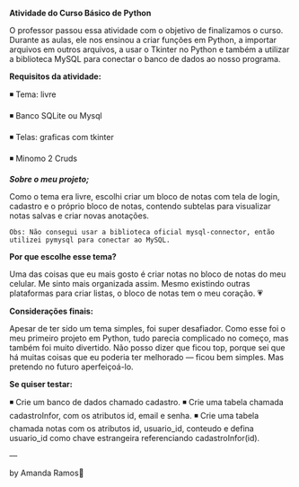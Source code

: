 **Atividade do Curso Básico de Python**

O professor passou essa atividade com o objetivo de finalizamos o curso. 
Durante as aulas, ele nos ensinou a criar funções em Python, a importar arquivos em outros arquivos, a usar o Tkinter no Python e também a utilizar a biblioteca MySQL para conectar o banco de dados ao nosso programa.

**Requisitos da atividade:**

◾ Tema: livre

◾ Banco SQLite ou Mysql

◾ Telas: graficas com tkinter

◾ Minomo 2 Cruds
 
 ***Sobre o meu projeto;***

Como o tema era livre, escolhi criar um bloco de notas com tela de login, cadastro e o próprio bloco de notas, contendo subtelas para visualizar notas salvas e criar novas anotações.

    Obs: Não consegui usar a biblioteca oficial mysql-connector, então utilizei pymysql para conectar ao MySQL.

**Por que escolhe esse tema?**

Uma das coisas que eu mais gosto é criar notas no bloco de notas do meu celular. Me sinto mais organizada assim. Mesmo existindo outras plataformas para criar listas, o bloco de notas tem o meu coração. 💗

**Considerações finais:**

Apesar de ter sido um tema simples, foi super desafiador.
Como esse foi o meu primeiro projeto em Python, tudo parecia complicado no começo, mas também foi muito divertido. Não posso dizer que ficou top, porque sei que há muitas coisas que eu poderia ter melhorado — ficou bem simples. Mas pretendo no futuro aperfeiçoá-lo.


**Se quiser testar:**

◾ Crie um banco de dados chamado cadastro.
◾ Crie uma tabela chamada cadastroInfor, com os atributos id, email e senha.
◾ Crie uma tabela chamada notas com os atributos id, usuario_id, conteudo e defina usuario_id como chave estrangeira referenciando cadastroInfor(id).


—

by Amanda Ramos💞